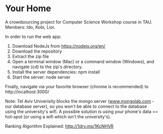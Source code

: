 # Your Home
A crowdsourcing project for Computer Science Workshop course in TAU. Members: Ido, Kobi, Lior.

In order to run the web app: 

1. Download NodeJs from https://nodejs.org/en/
2. Download the repository
3. Extract the zip file
4. Open a terminal window (Mac) or a command window (Windows), and navigate (cd) to the zip's directory.
5. Install the server dependencies:  npm install
6. Start the server:  node server

Finally, navigate via your favorite browser (chrome is recommended) to http://localhost:3000/ 

Note:
Tel Aviv Univerisity blocks the mongo server (www.mongolab.com - our database server), so you won't be able to connect to the database using the university's wifi.
A possible solution is using your phone's data == hot-spot (or using a wifi which isn't the university's).

Ranking Algorithm Explained: http://1drv.ms/1KcNHVR
